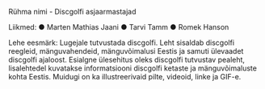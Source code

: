 Rühma nimi - Discgolfi asjaarmastajad

Liikmed:
● Marten Mathias Jaani
● Tarvi Tamm
● Romek Hanson

Lehe eesmärk: Lugejale tutvustada discgolfi. Leht sisaldab discgolfi reegleid,
mänguvahendeid, mänguvõimalusi Eestis ja samuti ülevaadet discgolfi ajaloost.
Esialgne ülesehitus oleks discgolfi tutvustav pealeht, lisalehtedel kuvatakse
informatsiooni discgolfi ketaste ja mänguvõimaluste kohta Eestis. Muidugi on ka
illustreerivaid pilte, videoid, linke ja GIF-e.
